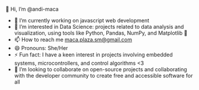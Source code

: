 👋 Hi, I’m @andi-maca

- 🌱 I’m currently working on javascript web development
- 🔭 I’m interested in Data Science: projects related to data analysis and visualization, using tools like Python, Pandas, NumPy, and Matplotlib 👀
- 📫 How to reach me maca.plaza.sm@gmail.com
- 😄 Pronouns: She/Her
- ⚡ Fun fact: I have a keen interest in projects involving embedded systems, microcontrollers, and control algorithms <3
- 💞️ I’m looking to collaborate on open-source projects and collaborating with the developer community to create free and accessible software for all

